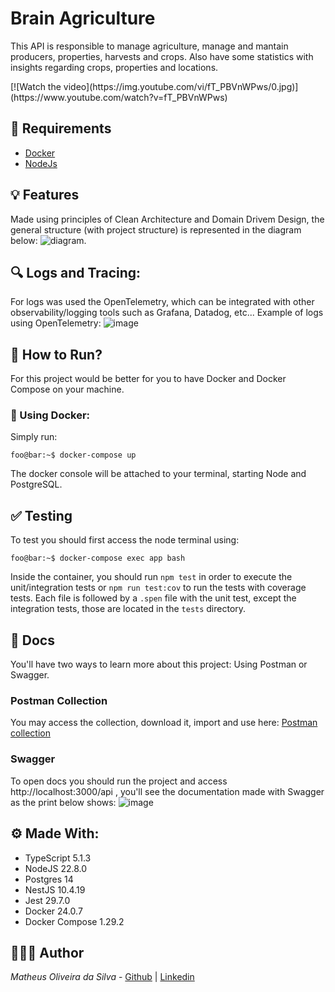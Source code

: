 # Brain Agriculture
This API is responsible to manage agriculture, manage and mantain producers, properties, harvests and crops. Also have some statistics with insights regarding crops, properties and locations.

<div style="margin:0px auto">[![Watch the video](https://img.youtube.com/vi/fT_PBVnWPws/0.jpg)](https://www.youtube.com/watch?v=fT_PBVnWPws)</div>


## 📝 Requirements

- [Docker](https://www.docker.com/get-started/)
- [NodeJs](https://nodejs.org/en/download/current)


## 💡 Features
Made using principles of Clean Architecture and Domain Drivem Design, the general structure (with project structure) is represented in the diagram below:
![diagram](https://github.com/user-attachments/assets/dd2c7779-969a-4bc6-80ef-d4b3579783c7).

## 🔍 Logs and Tracing:
For logs was used the OpenTelemetry, which can be integrated with other observability/logging tools such as Grafana, Datadog, etc... Example of logs using OpenTelemetry:
![image](https://github.com/user-attachments/assets/c8dc918c-c071-48bf-a11a-bad32a0e536f)


## 🚀 How to Run?
For this project would be better for you to have Docker and Docker Compose on your machine.

### 🐋 Using Docker:
Simply run:
```console
foo@bar:~$ docker-compose up
```
The docker console will be attached to your terminal, starting Node and PostgreSQL.

## ✅ Testing
To test you should first access the node terminal using:
```console
foo@bar:~$ docker-compose exec app bash
```

Inside the container, you should run `npm test` in order to execute the unit/integration tests or `npm run test:cov` to run the tests with coverage tests.
Each file is followed by a `.spen` file with the unit test, except the integration tests, those are located in the `tests` directory.

## 📝 Docs
You'll have two ways to learn more about this project: Using Postman or Swagger.
### Postman Collection
You may access the collection, download it, import and use here: [Postman collection](https://github.com/matheusolivesilva/brain-agriculture/blob/main/docs/Brain%20Agriculture.postman_collection.json)


### Swagger
To open docs you should run the project and access http://localhost:3000/api , you'll see the documentation made with Swagger as the print below shows:
![image](https://github.com/user-attachments/assets/d6733b6a-fc1e-4bd9-a67b-f0d8dc92a45c)

## ⚙️ Made With:

- TypeScript 5.1.3
- NodeJS 22.8.0
- Postgres 14
- NestJS 10.4.19
- Jest 29.7.0
- Docker 24.0.7
- Docker Compose 1.29.2

## 🧑🏻‍💻 Author

_Matheus Oliveira da Silva_ - [Github](https://github.com/matheusolivesilva) | [Linkedin](https://www.linkedin.com/in/matheusoliveirasilva/)



